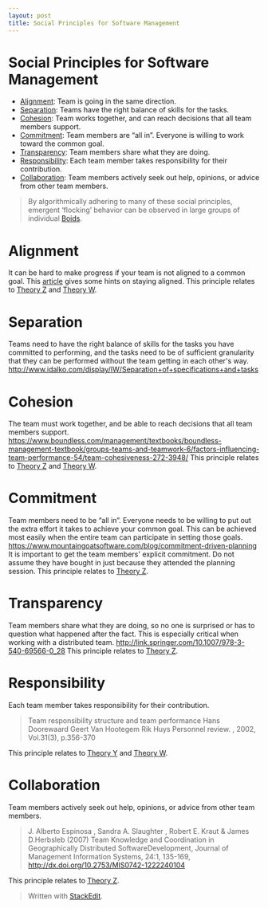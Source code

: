 ```yaml
---
layout: post
title: Social Principles for Software Management
---
```

Social Principles for Software Management
===
* [Alignment](#alignment):  Team is going in the same direction. 
* [Separation](#separation):  Teams have the right balance of skills for the tasks.
* [Cohesion](#cohesion):  Team works together, and can reach decisions that all team members support. 
* [Commitment](#commitment):  Team members are “all in”.  Everyone is willing to work toward the common goal. 
* [Transparency](#transparency):  Team members share what they are doing. 
* [Responsibility](#responsibility):  Each team member takes responsibility for their contribution. 
* [Collaboration](#collaboration):  Team members actively seek out help, opinions, or advice from other team members. 

> By algorithmically adhering to many of these social principles, emergent ‘flocking’ behavior can be observed in large groups of individual [Boids](https://www.youtube.com/watch?v=QbUPfMXXQIY).

# <a name="alignment">Alignment</a>
It can be hard to make progress if your team is not aligned to a common goal. 
This [article](http://www.industryweek.com/companies-amp-executives/your-team-aligned) gives some hints on staying aligned.
This principle relates to [Theory Z](../2016-04-28-Social_Theories_for_Software_Management.md#theory_z) and [Theory W](../2016-04-28-Social_Theories_for_Software_Management.md#theory_w).
# <a name="separation">Separation</a>
Teams need to have the right balance of skills for the tasks you have committed to performing, and the tasks need to be of sufficient granularity that they can be performed without the team getting in each other's way.
http://www.idalko.com/display/IW/Separation+of+specifications+and+tasks
# <a name="cohesion">Cohesion</a>  
The team must work together, and be able to reach decisions that all team members support. 
https://www.boundless.com/management/textbooks/boundless-management-textbook/groups-teams-and-teamwork-6/factors-influencing-team-performance-54/team-cohesiveness-272-3948/
This principle relates to [Theory Z](../2016-04-28-Social_Theories_for_Software_Management.md#theory_z) and [Theory W](../2016-04-28-Social_Theories_for_Software_Management.md#theory_w).
# <a name="commitment">Commitment</a>   
Team members need to be “all in”.  Everyone needs to be willing to put out the extra effort it takes to achieve your common goal. This can be achieved most easily when the entire team can participate in setting those goals.
https://www.mountaingoatsoftware.com/blog/commitment-driven-planning
It is important to get the team members' explicit commitment. Do not assume they have bought in just because they attended the planning session.
This principle relates to [Theory Z](../2016-04-28-Social_Theories_for_Software_Management.md).
# <a name="transparency">Transparency</a>  
Team members share what they are doing, so no one is surprised or has to question what happened after the fact. This is especially critical when working with a distributed team.
http://link.springer.com/10.1007/978-3-540-69566-0_28
This principle relates to [Theory Z](../2016-04-28-Social_Theories_for_Software_Management.md#theory_z).
# <a name="responsibility">Responsibility</a>  
Each team member takes responsibility for their contribution. 
> Team responsibility structure and team performance
> Hans Doorewaard Geert Van Hootegem Rik Huys
> Personnel review. , 2002, Vol.31(3), p.356-370

This principle relates to [Theory Y](../2016-04-28-Social_Theories_for_Software_Management.md#theory_y) and [Theory W](../2016-04-28-Social_Theories_for_Software_Management.md#theory_w).
# <a name="collaboration">Collaboration</a>  
Team members actively seek out help, opinions, or advice from other team members. 
>  J. Alberto Espinosa , Sandra A. Slaughter , Robert E. Kraut & James D.Herbsleb (2007) Team Knowledge and Coordination in Geographically Distributed SoftwareDevelopment, Journal of Management Information Systems, 24:1, 135-169, http://dx.doi.org/10.2753/MIS0742-1222240104

This principle relates to [Theory Z](../2016-04-28-Social_Theories_for_Software_Management.md#theory_z).

> Written with [StackEdit](https://stackedit.io/).
